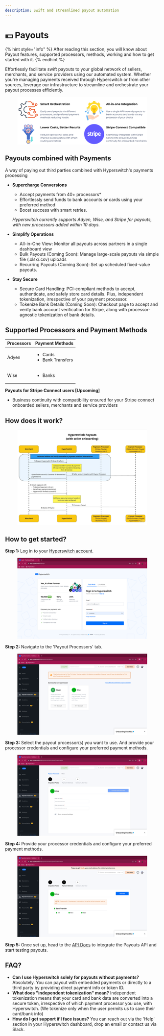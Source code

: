 ```yaml
---
description: Swift and streamlined payout automation
---
```


# 💵 Payouts

{% hint style="info" %}
After reading this section, you will know about Payout features, supported processors, methods, working and how to get started with it.
{% endhint %}

Effortlessly facilitate swift payouts to your global network of sellers, merchants, and service providers using our automated system. Whether you're managing payments received through Hyperswitch or from other sources, leverage our infrastructure to streamline and orchestrate your payout processes efficiently.

<figure><img src="../.gitbook/assets/payouts.png" alt=""><figcaption></figcaption></figure>

## Payouts combined with Payments

A way of paying out third parties combined with Hyperswitch's payments processing

*   **Supercharge Conversions**

    * Accept payments from 40+ processors\*
    * Effortlessly send funds to bank accounts or cards using your preferred method
    * Boost success with smart retries.

    _Hyperswitch currently supports Adyen, Wise, and Stripe for payouts, with new processors added within 10 days._
* **Simplify Operations**
  * All-in-One View: Monitor all payouts across partners in a single dashboard view
  * Bulk Payouts (Coming Soon): Manage large-scale payouts via simple file (.xlsx/.csv) uploads
  * Recurring Payouts (Coming Soon): Set up scheduled fixed-value payouts.
* **Stay Secure**
  * Secure Card Handling: PCI-compliant methods to accept, authenticate, and safely store card details. Plus, independent tokenization, irrespective of your payment processor.
  * Tokenize Bank Details (Coming Soon): Checkout page to accept and verify bank account verification for Stripe, along with processor-agnostic tokenization of bank details.

## Supported Processors and Payment Methods

| Processors | Payment Methods                                |
| ---------- | ---------------------------------------------- |
| Adyen      | <ul><li>Cards</li><li>Bank Transfers</li></ul> |
| Wise       | <ul><li>Banks</li></ul>                        |

**Payouts for Stripe Connect users \[Upcoming]**

* Business continuity with compatibility ensured for your Stripe connect onboarded sellers, merchants and service providers

## How does it work?

<figure><img src="../.gitbook/assets/payouts_swimlane.png" alt=""><figcaption></figcaption></figure>

## How to get started?

**Step 1:** Log in to your [Hyperswitch account](https://app.hyperswitch.io/login).

<figure><img src="../.gitbook/assets/step1-payouts.png" alt=""><figcaption></figcaption></figure>

**Step 2:** Navigate to the 'Payout Processors' tab.

<figure><img src="../.gitbook/assets/step2-payouts.png" alt=""><figcaption></figcaption></figure>

**Step 3:** Select the payout processor(s) you want to use. And provide your processor credentials and configure your preferred payment methods.

<figure><img src="../.gitbook/assets/step3-payouts.png" alt=""><figcaption></figcaption></figure>

**Step 4:** Provide your processor credentials and configure your preferred payment methods.&#x20;

<figure><img src="../.gitbook/assets/step4-payouts.png" alt=""><figcaption></figcaption></figure>

**Step 5:** Once set up, head to the [API Docs](https://api-reference.hyperswitch.io/api-reference/payouts/payouts--create) to integrate the Payouts API and start testing payouts.

## FAQ?

* **Can I use Hyperswitch solely for payouts without payments?** Absolutely. You can payout with embedded payments or directly to a third party by providing direct payment info or token ID.
* **What does "independent tokenization" mean?** Independent tokenization means that your card and bank data are converted into a secure token, irrespective of which payment processor you use, with Hyperswitch. (We tokenize only when the user permits us to save their card/bank info)
* **How do I get support if I face issues?** You can reach out via the 'Help' section in your Hyperswitch dashboard, drop an email or contact us via Slack.

